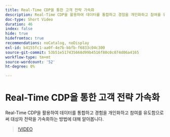 ```yaml
---
title: Real-Time CDP을 통한 고객 전략 가속화
description: Real-Time CDP을 활용하여 데이터를 통합하고 경험을 개인화하고 참여를 유도함으로써 대상자 전략을 가속화하는 방법에 대해 알아봅니다.
doc-type: Short Video
duration: 46
index: false
hide: true
hidefromtoc: true
recommendations: noCatalog, noDisplay
exl-id: b4155fc1-aa0f-4e7b-bbfb-f6833c04c300
source-git-commit: 53b51e517435668d99b4516f80c0c074d06a4165
workflow-type: tm+mt
source-wordcount: '52'
ht-degree: 0%

---
```


# Real-Time CDP을 통한 고객 전략 가속화

Real-Time CDP을 활용하여 데이터를 통합하고 경험을 개인화하고 참여를 유도함으로써 대상자 전략을 가속화하는 방법에 대해 알아봅니다.

<!-- 62_S508_3442517_45_accelerating-your-audience-strategy-with-realtime-cdp -->
>[!VIDEO](https://video.tv.adobe.com/v/3458220/?learn=on&enablevpops=true)
